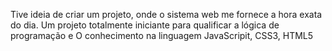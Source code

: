 Tive ideia de criar um projeto, onde o sistema web me fornece a hora exata do dia.
Um projeto totalmente iniciante para qualificar a lógica de programação e O conhecimento na linguagem JavaScripit, CSS3, HTML5   
